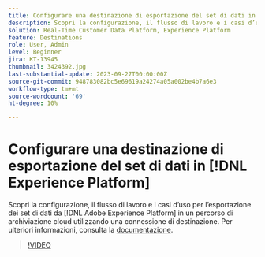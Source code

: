 ```yaml
---
title: Configurare una destinazione di esportazione del set di dati in [!DNL Experience Platform]
description: Scopri la configurazione, il flusso di lavoro e i casi d’uso per l’esportazione dei set di dati da [!DNL Adobe Experience Platform] in un percorso di archiviazione cloud utilizzando una connessione di destinazione.
solution: Real-Time Customer Data Platform, Experience Platform
feature: Destinations
role: User, Admin
level: Beginner
jira: KT-13945
thumbnail: 3424392.jpg
last-substantial-update: 2023-09-27T00:00:00Z
source-git-commit: 948783082bc5e69619a24274a05a002be4b7a6e3
workflow-type: tm+mt
source-wordcount: '69'
ht-degree: 10%

---
```


# Configurare una destinazione di esportazione del set di dati in [!DNL Experience Platform]

Scopri la configurazione, il flusso di lavoro e i casi d’uso per l’esportazione dei set di dati da [!DNL Adobe Experience Platform] in un percorso di archiviazione cloud utilizzando una connessione di destinazione. Per ulteriori informazioni, consulta la [documentazione](https://experienceleague.adobe.com/docs/experience-platform/destinations/ui/activate/export-datasets.html).

>[!VIDEO](https://video.tv.adobe.com/v/3424392/?learn=on)

